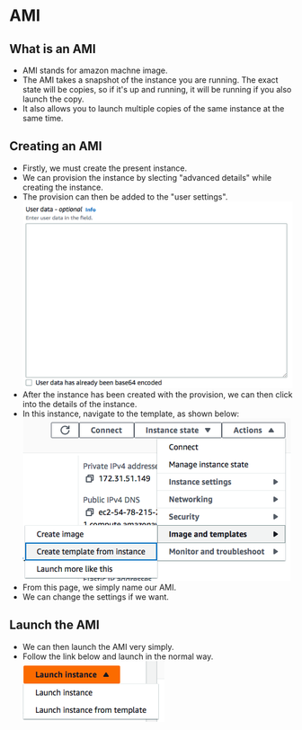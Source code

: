 # AMI
## What is an AMI
- AMI stands for amazon machne image.
- The AMI takes a snapshot of the instance you are running. The exact state will be copies, so if it's up and running, it will be running if you also launch the copy.
- It also allows you to launch multiple copies of the same instance at the same time. 

## Creating an AMI
- Firstly, we must create the present instance. 
- We can provision the instance by slecting "advanced details" while creating the instance.
- The provision can then be added to the "user settings". 
![](user.png)
- After the instance has been created with the provision, we can then click into the details of the instance.
- In this instance, navigate to the template, as shown below: 
![](user2.png)
- From this page, we simply name our AMI.
- We can change the settings if we want.
## Launch the AMI
- We can then launch the AMI very simply.
- Follow the link below and launch in the normal way. 
![](user3.png)